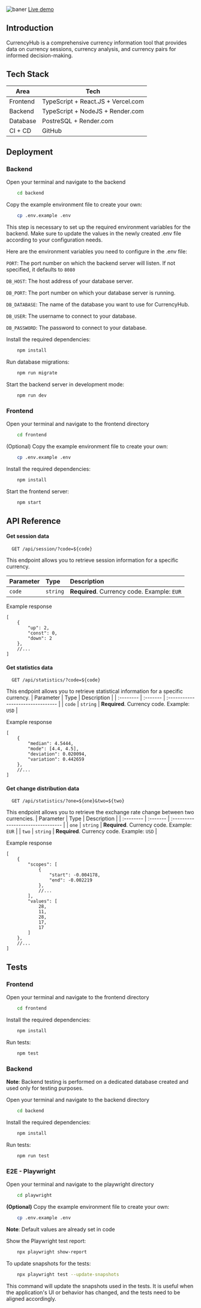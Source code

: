 ![baner](https://github.com/DudzinskiR/CurrencyHub/assets/130515506/f7254b8b-f8f0-461b-85f4-077aec7cfc8b)
[Live demo](https://currencyhub.vercel.app)

## Introduction

CurrencyHub is a comprehensive currency information tool that provides data on currency sessions, currency analysis, and currency pairs for informed decision-making.

## Tech Stack

| Area     | Tech                               |
| -------- | ---------------------------------- |
| Frontend | TypeScript + React.JS + Vercel.com |
| Backend  | TypeScript + NodeJS + Render.com   |
| Database | PostreSQL + Render.com             |
| CI + CD  | GitHub                             |

## Deployment

### Backend

Open your terminal and navigate to the backend

```bash
    cd backend
```

Copy the example environment file to create your own:

```bash
    cp .env.example .env
```

This step is necessary to set up the required environment variables for the backend. Make sure to update the values in the newly created .env file according to your configuration needs.

Here are the environment variables you need to configure in the .env file:

`PORT`: The port number on which the backend server will listen. If not specified, it defaults to `8080`

`DB_HOST`: The host address of your database server.

`DB_PORT`: The port number on which your database server is running.

`DB_DATABASE`: The name of the database you want to use for CurrencyHub.

`DB_USER`: The username to connect to your database.

`DB_PASSWORD`: The password to connect to your database.

Install the required dependencies:

```bash
    npm install
```

Run database migrations:

```bash
    npm run migrate
```

Start the backend server in development mode:

```bash
    npm run dev
```

### Frontend

Open your terminal and navigate to the frontend directory

```bash
    cd frontend
```

(Optional) Copy the example environment file to create your own:

```bash
    cp .env.example .env
```

Install the required dependencies:

```bash
    npm install
```

Start the frontend server:

```bash
    npm start
```

## API Reference

#### Get session data

```
  GET /api/session/?code=${code}
```

This endpoint allows you to retrieve session information for a specific currency.

| Parameter | Type     | Description                                 |
| :-------- | :------- | :------------------------------------------ |
| `code`    | `string` | **Required**. Currency code. Example: `EUR` |

Example response

```
[
    {
        "up": 2,
        "const": 0,
        "down": 2
    },
    //...
]
```

#### Get statistics data

```
  GET /api/statistics/?code=${code}
```

This endpoint allows you to retrieve statistical information for a specific currency.
| Parameter | Type | Description |
| :-------- | :------- | :-------------------------------- |
| `code` | `string` | **Required**. Currency code. Example: `USD` |

Example response

```
[
    {
        "median": 4.5444,
        "mode": [4.4, 4.5],
        "deviation": 0.020094,
        "variation": 0.442659
    },
    //...
]
```

#### Get change distribution data

```
  GET /api/statistics/?one=${one}&two=${two}
```

This endpoint allows you to retrieve the exchange rate change between two currencies.
| Parameter | Type | Description |
| :-------- | :------- | :-------------------------------- |
| `one` | `string` | **Required**. Currency code. Example: `EUR` |
| `two` | `string` | **Required**. Currency code. Example: `USD` |

Example response

```
[
    {
        "scopes": [
            {
                "start": -0.004178,
                "end": -0.002219
            },
            //...
        ],
        "values": [
            28,
            11,
            28,
            17,
            17
        ]
    },
    //...
]
```

## Tests

### Frontend

Open your terminal and navigate to the frontend directory

```bash
    cd frontend
```

Install the required dependencies:

```bash
    npm install
```

Run tests:

```bash
    npm test
```

### Backend

**Note**: Backend testing is performed on a dedicated database created and used only for testing purposes.

Open your terminal and navigate to the backend directory

```bash
    cd backend
```

Install the required dependencies:

```bash
    npm install
```

Run tests:

```bash
    npm run test
```

### E2E - Playwright

Open your terminal and navigate to the playwright directory

```bash
    cd playwright
```

**(Optional)** Copy the example environment file to create your own:

```bash
    cp .env.example .env
```

**Note**: Default values are already set in code

Show the Playwright test report:

```bash
    npx playwright show-report
```

To update snapshots for the tests:

```bash
    npx playwright test --update-snapshots
```

This command will update the snapshots used in the tests. It is useful when the application's UI or behavior has changed, and the tests need to be aligned accordingly.
